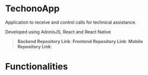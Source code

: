 # TechonoApp

Application to receive and control calls for technical assistance.

Developed using AdonisJS, React and React Native

> **Backend Repository Link**: 
> **Frontend Repository Link**: 
> **Mobile Repository Link**: 

# Functionalities
